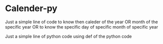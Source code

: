 # Calender-py

Just a simple line of code to know then caleder of the year 
OR
month of the specific year
OR
to know the specific day of specific month of specific year 

Just a simple line of python code using def of the python code 
